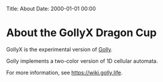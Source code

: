 Title: About
Date: 2000-01-01 00:00

# About the GollyX Dragon Cup

GollyX is the experimental version of [Golly](https://golly.life).

Golly implements a two-color version of 1D cellular automata.

For more information, see <https://wiki.golly.life>.
